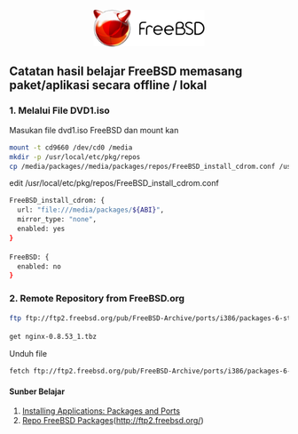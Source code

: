 <p align="center">
<img src="/assets/images/logo.png" alt="Logo" style="width:200px;"/>
</p>

## Catatan hasil belajar FreeBSD memasang paket/aplikasi secara offline / lokal
### 1. Melalui File DVD1.iso
Masukan file dvd1.iso FreeBSD dan mount kan
```sh
mount -t cd9660 /dev/cd0 /media
mkdir -p /usr/local/etc/pkg/repos
cp /media/packages//media/packages/repos/FreeBSD_install_cdrom.conf /usr/local/etc/pkg/repos/FreeBSD_install_cdrom.conf
```
edit /usr/local/etc/pkg/repos/FreeBSD_install_cdrom.conf
```sh
FreeBSD_install_cdrom: {
  url: "file:///media/packages/${ABI}",
  mirror_type: "none",
  enabled: yes
}

FreeBSD: {
  enabled: no
}
```
### 2. Remote Repository from FreeBSD.org
```sh
ftp ftp://ftp2.freebsd.org/pub/FreeBSD-Archive/ports/i386/packages-6-stable/All/

get nginx-0.8.53_1.tbz
```
Unduh file
```sh
fetch ftp://ftp2.freebsd.org/pub/FreeBSD-Archive/ports/i386/packages-6-stable/All/nginx-0.8.53_1.tbz
```
#### Sunber Belajar
1. [Installing Applications: Packages and Ports](https://docs.freebsd.org/en/books/handbook/ports/)
2. [Repo FreeBSD Packages](http://ftp2.freebsd.org/)(http://ftp2.freebsd.org/)
